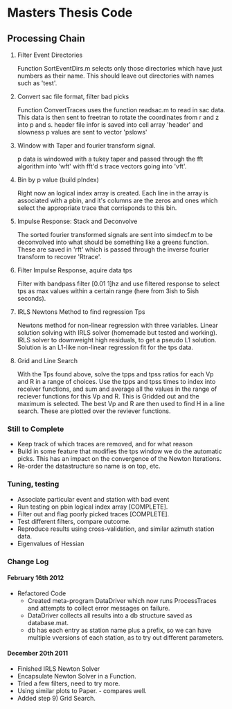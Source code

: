 Masters Thesis Code
===================

Processing Chain
----------------

1.  Filter Event Directories

    Function SortEventDirs.m selects only those directories
    which have just numbers as their name. This should 
    leave out directories with names such as 'test'.

2.  Convert sac file format, filter bad picks

    Function ConvertTraces uses the function readsac.m to
    read in sac data. This data is then sent to freetran
    to rotate the coordinates from r and z into p and s.
    header file infor is saved into cell array 'header' and
    slowness p values are sent to vector 'pslows'

3.  Window with Taper and fourier transform signal.

    p data is windowed with a tukey taper and passed through 
    the fft algorithm into 'wft' with fft'd s trace vectors 
    going into 'vft'.

4.  Bin by p value (build pIndex)

    Right now an logical index array is created. Each line in the
    array is associated with a pbin, and it's columns are the 
    zeros and ones which select the appropriate trace that corrisponds
    to this bin.

5.  Impulse Response: Stack and Deconvolve

    The sorted fourier transformed signals are sent into simdecf.m
    to be deconvolved into what should be something like a greens
    function. These are saved in 'rft' which is passed through the
    inverse fourier transform to recover 'Rtrace'.

6.  Filter Impulse Response, aquire data tps

    Filter with bandpass filter [0.01 1]hz and use filtered response to select tps as
    max values within a certain range (here from 3ish to 5ish seconds).

7.  IRLS Newtons Method to find regression Tps

    Newtons method for non-linear regression with three variables.
    Linear solution solving with IRLS solver (homemade but tested and working).
    IRLS solver to downweight high residuals, to get a pseudo L1 solution.
    Solution is an L1-like non-linear regression fit for the tps data.

8.  Grid and Line Search

    With the Tps found above, solve the tpps and tpss ratios for each
    Vp and R in a range of choices. Use the tpps and tpss times to index
    into receiver functions, and sum and average all the values in the range
    of reciever functions for this Vp and R. This is Gridded out and the
    maximum is selected. The best Vp and R are then used to find H in a 
    line search. These are plotted over the reviever functions.

### Still to Complete
*   Keep track of which traces are removed, and for what reason
*   Build in some feature that modifies the tps window we do the automatic picks.
This has an impact on the convergence of the Newton Iterations.
*   Re-order the datastructure so name is on top, etc.
### Tuning, testing
*   Associate particular event and station with bad event
*   Run testing on pbin logical index array [COMPLETE].
*   Filter out and flag poorly picked traces [COMPLETE].
*   Test different filters, compare outcome. 
*   Reproduce results using cross-validation, and similar azimuth station data.
*   Eigenvalues of Hessian
    
### Change Log
#### February 16th 2012
*   Refactored Code
    * Created meta-program DataDriver which now runs ProcessTraces and attempts to collect error messages on failure.
    * DataDriver collects all results into a db structure saved as database.mat.
    * db has each entry as station name plus a prefix, so we can have multiple vversions of each station, as to try out different parameters.
#### December 20th 2011
*   Finished IRLS Newton Solver
*   Encapsulate Newton Solver in a Function.
*   Tried a few filters, need to try more.
*   Using similar plots to Paper. - compares well.
*   Added step 9) Grid Search.


